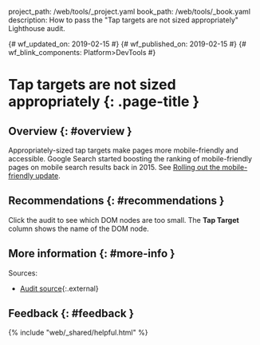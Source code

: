 project_path: /web/tools/_project.yaml
book_path: /web/tools/_book.yaml
description: How to pass the "Tap targets are not sized appropriately" Lighthouse audit.

{# wf_updated_on: 2019-02-15 #}
{# wf_published_on: 2019-02-15 #}
{# wf_blink_components: Platform>DevTools #}

# Tap targets are not sized appropriately {: .page-title }

## Overview {: #overview }

[webmasters]: https://webmasters.googleblog.com/2015/04/rolling-out-mobile-friendly-update.html

Appropriately-sized tap targets make pages more mobile-friendly and accessible. Google Search
started boosting the ranking of mobile-friendly pages on mobile search results back in 2015.
See [Rolling out the mobile-friendly update][webmasters].

## Recommendations {: #recommendations }

Click the audit to see which DOM nodes are too small. The **Tap Target** column shows the
name of the DOM node. 

## More information {: #more-info }

Sources:

* [Audit source][src]{:.external}

[src]: https://github.com/GoogleChrome/lighthouse/blob/master/lighthouse-core/audits/seo/tap-targets.js

## Feedback {: #feedback }

{% include "web/_shared/helpful.html" %}
